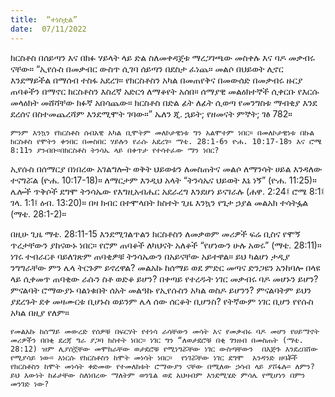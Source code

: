 ```yaml
---
title:  “ተነስቷል”
date:  07/11/2022
---
```


ክርስቶስ በሰይጣን እና በክፉ ሃይላት ላይ ድል ስለመቀዳጀቱ ማረጋገጫው መስቀሉ እና ባዶ መቃብሩ ናቸው። “ኢየሱስ በመቃብር ውስጥ ሲገባ ሰይጣን በደስታ ፈነጨ። መልሶ በህይወት ሊኖር እንደማይችል በማሰብ ተስፋ አደረገ። የክርስቶስን አካል በመጠየቅና በመውሰድ በመቃብሩ ዙርያ ጠባቆችን በማኖር ክርስቶስን እስረኛ አድርጎ ለማቆየት አሰበ። ሰማያዊ መልዕክተኞች ሲቀርቡ የእርሱ መላዕክት መሸሻቸው ክፉኛ አበሳጨው። ክርስቶስ በድል ፊት ለፊት ሲወጣ የመንግስቱ ማብቂያ እንደ ደረሰና በስተመጨረሻም እንደሚሞት  ገባው።” ኤለን ጂ. ኋይት; የዘመናት ምኞት; ገፅ 782።

`ምንም እንኳን የክርስቶስ ሰብአዊ አካል ቢሞትም መለኮታዊነቱ ግን አልሞተም ነበር። በመለኮታዊነቱ በኩል ክርስቶስ የሞትን ቀንበር በመስበር ሃይሉን የራሱ አደረገ። ማቴ. 28:1-6ን ዮሐ. 10:17-18ን እና ሮሜ 8:11ን ያንብቡ።በክርስቶስ ትንሳኤ ላይ በቀጥታ የተሳተፈው ማን ነበር?`

ኢየሱስ በሰማርያ በነበረው አገልግሎት ወቅት ህይወቱን ለመስጠትና መልሶ ለማንሳት ሀይል እንዳለው ተናግሯል (ዮሐ. 10:17-18)። ለማርታም እንዲህ አላት “ትንሳኤና ህይወት እኔ ነኝ” (ዮሐ. 11:25)። ሌሎች ጥቅሶች ደግሞ ትንሳኤው የእግዚአብሔር አደራረግ እንደሆነ ይናገራሉ (ሐዋ. 2:24፤ ሮሜ 8:1፤ ገላ. 1:1፤ ዕብ. 13:20)። በዛ ክብር በተሞላበት ክስተት ጊዜ እንኳን የጌታ ኃያል መልአክ ተሳትፏል (ማቴ. 28:1-2)።

በዚሁ ጊዜ ማቴ. 28:11-15 እንደሚገልጥልን ክርስቶስን ለመቃወም መሪዎች ፍሬ ቢስና የሞኝ ጥረታቸውን ያከናውኑ ነበር። የሮም ጠባቆች ለካህናት አለቆች “የሆነውን ሁሉ አወሩ” (ማቴ. 28:11)። ነገሩ ተብራርቶ ባይለገጽም ጠባቂዎቹ ትንሳኤውን በአይናቸው አይተዋል። ይህ ካልሆነ ታዲያ ንግግራቸው ምን ሌላ ትርጉም ይኖረዋል? መልአኩ ከሰማይ ወደ ምድር መጣና ድንጋዩን አንከባሎ በላዩ ላይ ሲቀመጥ ጠባቂው ራሱን ስቶ ወድቆ ይሆን? በቀጣይ የተረዱት ነገር መቃብሩ ባዶ መሆኑን ይሆን? ምናልባት ሮማውያኑ ባልነቁበት ሰአት መልዓኩ የኢየሱስን አካል ወስዶ ይሆንን? ምናልባትም ይህን ያደረጉት ደቀ መዛሙርቱ ቢሆኑስ ወይንም ሌላ ሰው ሰርቆት ቢሆንስ? የትኛውም ነገር ቢሆን የየሱስ አካል በዚያ የለም።

`የመልአኩ ከሰማይ መውረድ የሰዎቹ በፍርሃት የተነሳ ራሳቸውን መሳት እና የመቃብሩ ባዶ መሆን የሀይማኖት መሪዎችን በበቂ ደረጃ ግራ ያጋባ ክስተት ነበር። ነገር ግን “ለወታደሮቹ በቂ ገንዘብ በመስጠት (ማቴ. 28:12) ዝም ሊያሰኟቸው መሞከራቸው ወታደሮቹ የሚነግሯቸው ነገር ውስጣቸውን  በእጅጉ እንደረበሸው የሚያሳይ ነው። እነርሱ የክርስቶስን ከሞት መነሳት ነበር።  የነገሯቸው ነገር ደግሞ  አንዳንድ ዘባቾች የክርስቶስን ከሞት መነሳት ቀድመው የተመለከቱት ሮማውያን ናቸው በሚለው ኃሳብ ላይ ያሾፋሉ። ለምን? ይህ እውነት ከፊታቸው ስለነበረው ማለትም ወንጌል ወደ አህዛብም እንደሚሄድ ምሳሌ የሚሆነን በምን መንገድ ነው?`